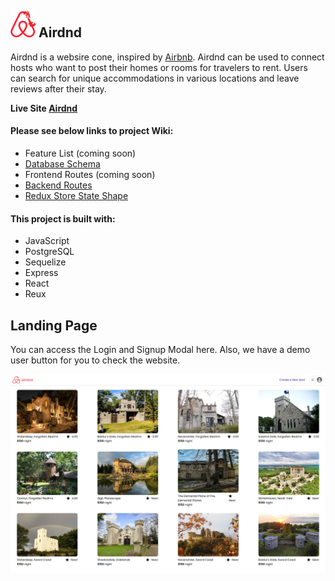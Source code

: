 ## ![airdnd-logo] Airdnd 

[airdnd-logo]: /backend/assets/air-dnd-logo.png

Airdnd is a websire cone, inspired by [Airbnb](https://www.airbnb.com/). Airdnd can be used to connect hosts who want to post their homes or rooms for travelers to rent. Users can search for unique accommodations in various locations and leave reviews after their stay.

**Live Site [Airdnd](https://air-dnd-la4z.onrender.com/)**

#### Please see below links to project Wiki:
* Feature List (coming soon)
* [Database Schema](https://github.com/dorianinc/01-AirBnB/wiki/Back-End-Routes)
* Frontend Routes (coming soon)
* [Backend Routes](https://github.com/dorianinc/01-AirBnB/wiki/Back-End-Routes)
* [Redux Store State Shape](https://github.com/dorianinc/01-AirBnB/wiki/Redux-Store-Shape)

#### This project is built with:
* JavaScript
* PostgreSQL
* Sequelize
* Express
* React
* Reux

## Landing Page
You can access the Login and Signup Modal here. Also, we have a demo user button for you to check the website.

![homepage] 

[homepage]: /backend/assets/frontend.png

